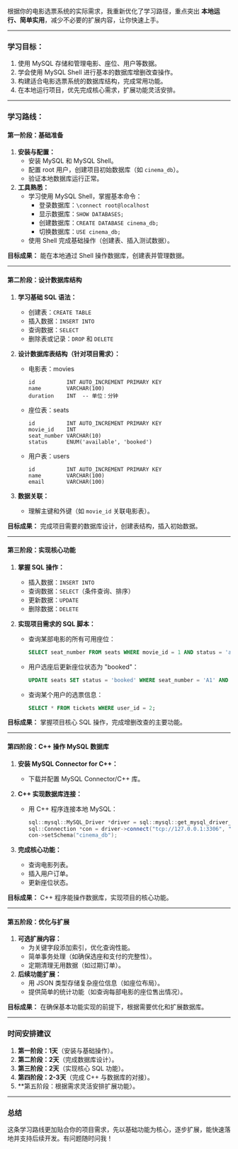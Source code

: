 根据你的电影选票系统的实际需求，我重新优化了学习路径，重点突出 **本地运行、简单实用**，减少不必要的扩展内容，让你快速上手。

------

### **学习目标：**

1. 使用 MySQL 存储和管理电影、座位、用户等数据。
2. 学会使用 MySQL Shell 进行基本的数据库增删改查操作。
3. 构建适合电影选票系统的数据库结构，完成常用功能。
4. 在本地运行项目，优先完成核心需求，扩展功能灵活安排。

------

### **学习路线：**

#### **第一阶段：基础准备**

1. **安装与配置：**
   - 安装 MySQL 和 MySQL Shell。
   - 配置 root 用户，创建项目初始数据库（如 `cinema_db`）。
   - 验证本地数据库运行正常。
2. **工具熟悉：**
   - 学习使用 MySQL Shell，掌握基本命令：
     - 登录数据库：`\connect root@localhost`
     - 显示数据库：`SHOW DATABASES;`
     - 创建数据库：`CREATE DATABASE cinema_db;`
     - 切换数据库：`USE cinema_db;`
   - 使用 Shell 完成基础操作（创建表、插入测试数据）。

**目标成果：** 能在本地通过 Shell 操作数据库，创建表并管理数据。

------

#### **第二阶段：设计数据库结构**

1. **学习基础 SQL 语法：**

   - 创建表：`CREATE TABLE`
   - 插入数据：`INSERT INTO`
   - 查询数据：`SELECT`
   - 删除表或记录：`DROP` 和 `DELETE`

2. **设计数据库表结构（针对项目需求）：**

   - 电影表：movies

     ```
     id          INT AUTO_INCREMENT PRIMARY KEY
     name        VARCHAR(100)
     duration    INT  -- 单位：分钟
     ```

   - 座位表：seats

     ```
     id          INT AUTO_INCREMENT PRIMARY KEY
     movie_id    INT
     seat_number VARCHAR(10)
     status      ENUM('available', 'booked')
     ```

   - 用户表：users

     ```
     id          INT AUTO_INCREMENT PRIMARY KEY
     name        VARCHAR(100)
     email       VARCHAR(100)
     ```

3. **数据关联：**

   - 理解主键和外键（如 `movie_id` 关联电影表）。

**目标成果：** 完成项目需要的数据库设计，创建表结构，插入初始数据。

------

#### **第三阶段：实现核心功能**

1. **掌握 SQL 操作：**

   - 插入数据：`INSERT INTO`
   - 查询数据：`SELECT`（条件查询、排序）
   - 更新数据：`UPDATE`
   - 删除数据：`DELETE`

2. **实现项目需求的 SQL 脚本：**

   - 查询某部电影的所有可用座位：

     ```sql
     SELECT seat_number FROM seats WHERE movie_id = 1 AND status = 'available';
     ```

   - 用户选座后更新座位状态为 "booked"：

     ```sql
     UPDATE seats SET status = 'booked' WHERE seat_number = 'A1' AND movie_id = 1;
     ```

   - 查询某个用户的选票信息：

     ```sql
     SELECT * FROM tickets WHERE user_id = 2;
     ```

**目标成果：** 掌握项目核心 SQL 操作，完成增删改查的主要功能。

------

#### **第四阶段：C++ 操作 MySQL 数据库**

1. **安装 MySQL Connector for C++：**

   - 下载并配置 MySQL Connector/C++ 库。

2. **C++ 实现数据库连接：**

   - 用 C++ 程序连接本地 MySQL：

     ```cpp
     sql::mysql::MySQL_Driver *driver = sql::mysql::get_mysql_driver_instance();
     sql::Connection *con = driver->connect("tcp://127.0.0.1:3306", "root", "password");
     con->setSchema("cinema_db");
     ```

3. **完成核心功能：**

   - 查询电影列表。
   - 插入用户订单。
   - 更新座位状态。

**目标成果：** C++ 程序能操作数据库，实现项目的核心功能。

------

#### **第五阶段：优化与扩展**

1. **可选扩展内容：**
   - 为关键字段添加索引，优化查询性能。
   - 简单事务处理（如确保选座和支付的完整性）。
   - 定期清理无用数据（如过期订单）。
2. **后续功能扩展：**
   - 用 JSON 类型存储复杂座位信息（如座位布局）。
   - 提供简单的统计功能（如查询每部电影的座位售出情况）。

**目标成果：** 在确保基本功能实现的前提下，根据需要优化和扩展数据库。

------

### **时间安排建议**

1. **第一阶段：1天**（安装与基础操作）。
2. **第二阶段：2天**（完成数据库设计）。
3. **第三阶段：2天**（实现核心 SQL 功能）。
4. **第四阶段：2-3天**（完成 C++ 与数据库的对接）。
5. **第五阶段：根据需求灵活安排扩展功能）。

------

### **总结**

这条学习路线更加贴合你的项目需求，先以基础功能为核心，逐步扩展，能快速落地并支持后续开发。有问题随时问我！